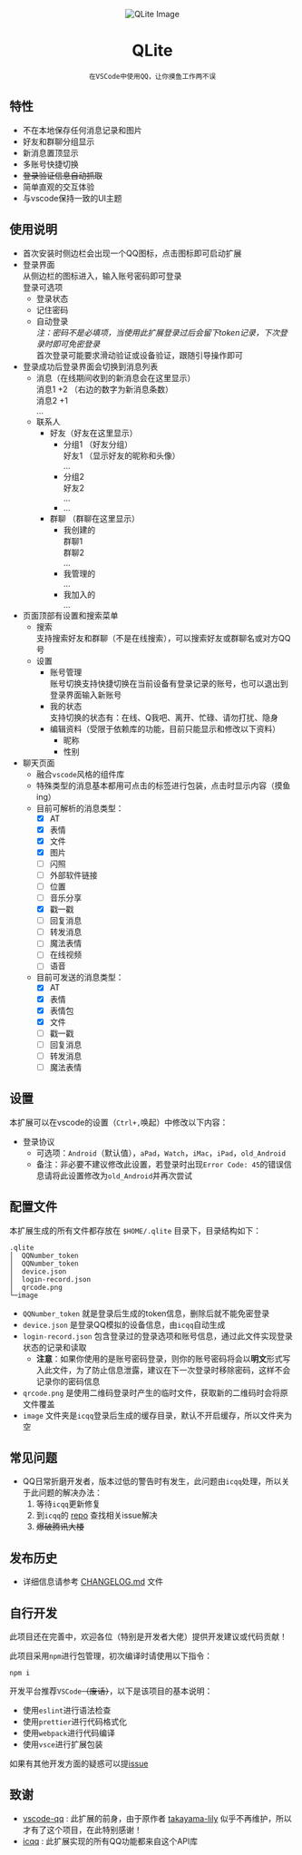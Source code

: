 <div align="center">

![QLite Image](./ico.ico)

# QLite

```
在VSCode中使用QQ，让你摸鱼工作两不误
```

</div>

## 特性

- 不在本地保存任何消息记录和图片
- 好友和群聊分组显示
- 新消息置顶显示
- 多账号快捷切换
- ~~登录验证信息自动抓取~~
- 简单直观的交互体验
- 与vscode保持一致的UI主题

## 使用说明

- 首次安装时侧边栏会出现一个QQ图标，点击图标即可启动扩展
- 登录界面  
  从侧边栏的图标进入，输入账号密码即可登录  
  登录可选项
  - 登录状态
  - 记住密码
  - 自动登录  
  *注：密码不是必填项，当使用此扩展登录过后会留下token记录，下次登录时即可免密登录*  
  首次登录可能要求滑动验证或设备验证，跟随引导操作即可
- 登录成功后登录界面会切换到消息列表
  - 消息（在线期间收到的新消息会在这里显示）  
    消息1 +2 （右边的数字为新消息条数）  
    消息2 +1  
    ...
  - 联系人
    - 好友（好友在这里显示）
      - 分组1 （好友分组）  
        好友1 （显示好友的昵称和头像）  
        ...
      - 分组2  
        好友2  
        ...
      - ...
    - 群聊 （群聊在这里显示）
      - 我创建的  
        群聊1  
        群聊2  
        ...
      - 我管理的  
        ...
      - 我加入的  
        ...
- 页面顶部有设置和搜索菜单
  - 搜索  
    支持搜索好友和群聊（不是在线搜索），可以搜索好友或群聊名或对方QQ号
  - 设置  
    - 账号管理  
      账号切换支持快捷切换在当前设备有登录记录的账号，也可以退出到登录界面输入新账号
    - 我的状态  
      支持切换的状态有：在线、Q我吧、离开、忙碌、请勿打扰、隐身
    - 编辑资料（受限于依赖库的功能，目前只能显示和修改以下资料）
      - 昵称
      - 性别
- 聊天页面
  - 融合`vscode`风格的组件库
  - 特殊类型的消息基本都用可点击的标签进行包装，点击时显示内容（摸鱼ing）
  - 目前可解析的消息类型：
    - [x] AT
    - [x] 表情
    - [x] 文件
    - [x] 图片
    - [ ] 闪照
    - [ ] 外部软件链接
    - [ ] 位置
    - [ ] 音乐分享
    - [x] 戳一戳
    - [ ] 回复消息
    - [ ] 转发消息
    - [ ] 魔法表情
    - [ ] 在线视频
    - [ ] 语音
  - 目前可发送的消息类型：
    - [x] AT
    - [x] 表情
    - [x] 表情包
    - [x] 文件
    - [ ] 戳一戳
    - [ ] 回复消息
    - [ ] 转发消息
    - [ ] 魔法表情

## 设置

本扩展可以在vscode的设置（`Ctrl+,`唤起）中修改以下内容：

- 登录协议
  - 可选项：`Android`（默认值），`aPad`，`Watch`，`iMac`，`iPad`，`old_Android`
  - 备注：非必要不建议修改此设置，若登录时出现`Error Code: 45`的错误信息请将此设置修改为`old_Android`并再次尝试

## 配置文件

本扩展生成的所有文件都存放在 `$HOME/.qlite` 目录下，目录结构如下：

```
.qlite
│  QQNumber_token
│  QQNumber_token
│  device.json
│  login-record.json
│  qrcode.png
└─image
```

- `QQNumber_token` 就是登录后生成的token信息，删除后就不能免密登录
- `device.json` 是登录QQ模拟的设备信息，由`icqq`自动生成
- `login-record.json` 包含登录过的登录选项和账号信息，通过此文件实现登录状态的记录和读取
  - **注意**：如果你使用的是账号密码登录，则你的账号密码将会以**明文**形式写入此文件，为了防止信息泄露，建议在下一次登录时移除密码，这样不会记录你的密码信息
- `qrcode.png` 是使用二维码登录时产生的临时文件，获取新的二维码时会将原文件覆盖
- `image` 文件夹是`icqq`登录后生成的缓存目录，默认不开启缓存，所以文件夹为空

## 常见问题

- QQ日常折磨开发者，版本过低的警告时有发生，此问题由`icqq`处理，所以关于此问题的解决办法：
  1. 等待`icqq`更新修复
  2. 到`icqq`的 [repo](https://github.com/icqqjs/icqq) 查找相关issue解决
  3. ~~爆破腾讯大楼~~

## 发布历史

- 详细信息请参考 [CHANGELOG.md](./CHANGELOG.md) 文件

## 自行开发

此项目还在完善中，欢迎各位（特别是开发者大佬）提供开发建议或代码贡献！

此项目采用`npm`进行包管理，初次编译时请使用以下指令：
```
npm i
```

开发平台推荐`VSCode`~~（废话）~~，以下是该项目的基本说明：
- 使用`eslint`进行语法检查
- 使用`prettier`进行代码格式化
- 使用`webpack`进行代码编译
- 使用`vsce`进行扩展包装

如果有其他开发方面的疑惑可以提[issue](https://github.com/Vi-brance/vscode-qlite/issues/new)

## 致谢

- [vscode-qq](https://github.com/takayama-lily/vscode-qq) : 此扩展的前身，由于原作者 [takayama-lily](https://github.com/takayama-lily) 似乎不再维护，所以才有了这个项目，在此特别感谢！
- [icqq](https://github.com/icqqjs/icqq) : 此扩展实现的所有QQ功能都来自这个API库
